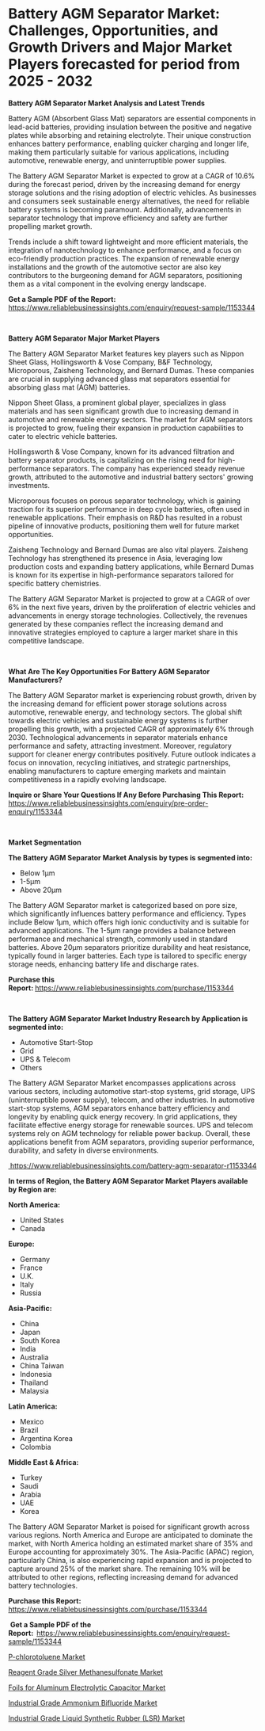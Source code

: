 <p><h1>Battery AGM Separator Market: Challenges, Opportunities, and Growth Drivers and Major Market Players forecasted for period from 2025 - 2032</h1></p><p><strong>Battery AGM Separator Market Analysis and Latest Trends</strong></p>
<p><p>Battery AGM (Absorbent Glass Mat) separators are essential components in lead-acid batteries, providing insulation between the positive and negative plates while absorbing and retaining electrolyte. Their unique construction enhances battery performance, enabling quicker charging and longer life, making them particularly suitable for various applications, including automotive, renewable energy, and uninterruptible power supplies.</p><p>The Battery AGM Separator Market is expected to grow at a CAGR of 10.6% during the forecast period, driven by the increasing demand for energy storage solutions and the rising adoption of electric vehicles. As businesses and consumers seek sustainable energy alternatives, the need for reliable battery systems is becoming paramount. Additionally, advancements in separator technology that improve efficiency and safety are further propelling market growth. </p><p>Trends include a shift toward lightweight and more efficient materials, the integration of nanotechnology to enhance performance, and a focus on eco-friendly production practices. The expansion of renewable energy installations and the growth of the automotive sector are also key contributors to the burgeoning demand for AGM separators, positioning them as a vital component in the evolving energy landscape.</p></p>
<p><strong>Get a Sample PDF of the Report:&nbsp;</strong> <a href="https://www.reliablebusinessinsights.com/enquiry/request-sample/1153344?utm_campaign=1847&utm_medium=2&utm_source=Github&utm_content=ia&utm_term=05022025&utm_id=battery-agm-separator">https://www.reliablebusinessinsights.com/enquiry/request-sample/1153344</a></p>
<p>&nbsp;</p>
<p><strong>Battery AGM Separator Major Market Players</strong></p>
<p><p>The Battery AGM Separator Market features key players such as Nippon Sheet Glass, Hollingsworth & Vose Company, B&F Technology, Microporous, Zaisheng Technology, and Bernard Dumas. These companies are crucial in supplying advanced glass mat separators essential for absorbing glass mat (AGM) batteries.</p><p>Nippon Sheet Glass, a prominent global player, specializes in glass materials and has seen significant growth due to increasing demand in automotive and renewable energy sectors. The market for AGM separators is projected to grow, fueling their expansion in production capabilities to cater to electric vehicle batteries.</p><p>Hollingsworth & Vose Company, known for its advanced filtration and battery separator products, is capitalizing on the rising need for high-performance separators. The company has experienced steady revenue growth, attributed to the automotive and industrial battery sectors' growing investments.</p><p>Microporous focuses on porous separator technology, which is gaining traction for its superior performance in deep cycle batteries, often used in renewable applications. Their emphasis on R&D has resulted in a robust pipeline of innovative products, positioning them well for future market opportunities.</p><p>Zaisheng Technology and Bernard Dumas are also vital players. Zaisheng Technology has strengthened its presence in Asia, leveraging low production costs and expanding battery applications, while Bernard Dumas is known for its expertise in high-performance separators tailored for specific battery chemistries.</p><p>The Battery AGM Separator Market is projected to grow at a CAGR of over 6% in the next five years, driven by the proliferation of electric vehicles and advancements in energy storage technologies. Collectively, the revenues generated by these companies reflect the increasing demand and innovative strategies employed to capture a larger market share in this competitive landscape.</p></p>
<p>&nbsp;</p>
<p><strong>What Are The Key Opportunities For Battery AGM Separator Manufacturers?</strong></p>
<p><p>The Battery AGM Separator market is experiencing robust growth, driven by the increasing demand for efficient power storage solutions across automotive, renewable energy, and technology sectors. The global shift towards electric vehicles and sustainable energy systems is further propelling this growth, with a projected CAGR of approximately 6% through 2030. Technological advancements in separator materials enhance performance and safety, attracting investment. Moreover, regulatory support for cleaner energy contributes positively. Future outlook indicates a focus on innovation, recycling initiatives, and strategic partnerships, enabling manufacturers to capture emerging markets and maintain competitiveness in a rapidly evolving landscape.</p></p>
<p><strong>Inquire or Share Your Questions If Any Before Purchasing This Report:</strong> <a href="https://www.reliablebusinessinsights.com/enquiry/pre-order-enquiry/1153344?utm_campaign=1847&utm_medium=2&utm_source=Github&utm_content=ia&utm_term=05022025&utm_id=battery-agm-separator">https://www.reliablebusinessinsights.com/enquiry/pre-order-enquiry/1153344</a></p>
<p>&nbsp;</p>
<p><strong>Market Segmentation</strong></p>
<p><strong>The Battery AGM Separator Market Analysis by types is segmented into:</strong></p>
<p><ul><li>Below 1μm</li><li>1-5μm</li><li>Above 20μm</li></ul></p>
<p><p>The Battery AGM Separator market is categorized based on pore size, which significantly influences battery performance and efficiency. Types include Below 1μm, which offers high ionic conductivity and is suitable for advanced applications. The 1-5μm range provides a balance between performance and mechanical strength, commonly used in standard batteries. Above 20μm separators prioritize durability and heat resistance, typically found in larger batteries. Each type is tailored to specific energy storage needs, enhancing battery life and discharge rates.</p></p>
<p><strong>Purchase this Report:&nbsp;</strong><a href="https://www.reliablebusinessinsights.com/purchase/1153344?utm_campaign=1847&utm_medium=2&utm_source=Github&utm_content=ia&utm_term=05022025&utm_id=battery-agm-separator">https://www.reliablebusinessinsights.com/purchase/1153344</a></p>
<p>&nbsp;</p>
<p><strong>The Battery AGM Separator Market Industry Research by Application is segmented into:</strong></p>
<p><ul><li>Automotive Start-Stop</li><li>Grid</li><li>UPS & Telecom</li><li>Others</li></ul></p>
<p><p>The Battery AGM Separator Market encompasses applications across various sectors, including automotive start-stop systems, grid storage, UPS (uninterruptible power supply), telecom, and other industries. In automotive start-stop systems, AGM separators enhance battery efficiency and longevity by enabling quick energy recovery. In grid applications, they facilitate effective energy storage for renewable sources. UPS and telecom systems rely on AGM technology for reliable power backup. Overall, these applications benefit from AGM separators, providing superior performance, durability, and safety in diverse environments.</p></p>
<p><a href="https://www.reliablebusinessinsights.com/battery-agm-separator-r1153344?utm_campaign=1847&utm_medium=2&utm_source=Github&utm_content=ia&utm_term=05022025&utm_id=battery-agm-separator">&nbsp;https://www.reliablebusinessinsights.com/battery-agm-separator-r1153344</a></p>
<p><strong>In terms of Region, the Battery AGM Separator Market Players available by Region are:</strong></p>
<p>
    <p> <strong> North America: </strong>
        <ul>
            <li>United States</li>
            <li>Canada</li>
        </ul>
        </p> 
    <p> <strong> Europe: </strong>
        <ul>
            <li>Germany</li>
            <li>France</li>
            <li>U.K.</li>
            <li>Italy</li>
            <li>Russia</li>
        </ul>
        </p> 
    <p> <strong> Asia-Pacific: </strong>
        <ul>
            <li>China</li>
            <li>Japan</li>
            <li>South Korea</li>
            <li>India</li>
            <li>Australia</li>
            <li>China Taiwan</li>
            <li>Indonesia</li>
            <li>Thailand</li>
            <li>Malaysia</li>
        </ul>
        </p> 
    <p> <strong> Latin America: </strong>
        <ul>
            <li>Mexico</li>
            <li>Brazil</li>
            <li>Argentina Korea</li>
            <li>Colombia</li>
        </ul>
        </p> 
    <p> <strong> Middle East & Africa: </strong>
        <ul>
            <li>Turkey</li>
            <li>Saudi</li>
            <li>Arabia</li>
            <li>UAE</li>
            <li>Korea</li>
        </ul>
    </p>
    </p>
<p><p>The Battery AGM Separator Market is poised for significant growth across various regions. North America and Europe are anticipated to dominate the market, with North America holding an estimated market share of 35% and Europe accounting for approximately 30%. The Asia-Pacific (APAC) region, particularly China, is also experiencing rapid expansion and is projected to capture around 25% of the market share. The remaining 10% will be attributed to other regions, reflecting increasing demand for advanced battery technologies.</p></p>
<p><strong>Purchase this Report: </strong><a href="https://www.reliablebusinessinsights.com/purchase/1153344?utm_campaign=1847&utm_medium=2&utm_source=Github&utm_content=ia&utm_term=05022025&utm_id=battery-agm-separator">https://www.reliablebusinessinsights.com/purchase/1153344</a></p>
<p>&nbsp;<strong>Get a Sample PDF of the Report:&nbsp;&nbsp;</strong><a href="https://www.reliablebusinessinsights.com/enquiry/request-sample/1153344?utm_campaign=1847&utm_medium=2&utm_source=Github&utm_content=ia&utm_term=05022025&utm_id=battery-agm-separator">https://www.reliablebusinessinsights.com/enquiry/request-sample/1153344</a></p>
<p><strong></strong></p>
<p><p><a href="https://github.com/kaqiewan/Market-Research-Report-List-1/blob/main/p-chlorotoluene-market.md?utm_campaign=1847&utm_medium=2&utm_source=Github&utm_content=ia&utm_term=05022025&utm_id=battery-agm-separator">P-chlorotoluene Market</a></p><p><a href="https://github.com/dingharhouma/Market-Research-Report-List-1/blob/main/reagent-grade-silver-methanesulfonate-market.md?utm_campaign=1847&utm_medium=2&utm_source=Github&utm_content=ia&utm_term=05022025&utm_id=battery-agm-separator">Reagent Grade Silver Methanesulfonate Market</a></p><p><a href="https://github.com/ezahdyre/Market-Research-Report-List-1/blob/main/foils-for-aluminum-electrolytic-capacitor-market.md?utm_campaign=1847&utm_medium=2&utm_source=Github&utm_content=ia&utm_term=05022025&utm_id=battery-agm-separator">Foils for Aluminum Electrolytic Capacitor Market</a></p><p><a href="https://github.com/verikaahova/Market-Research-Report-List-1/blob/main/industrial-grade-ammonium-bifluoride-market.md?utm_campaign=1847&utm_medium=2&utm_source=Github&utm_content=ia&utm_term=05022025&utm_id=battery-agm-separator">Industrial Grade Ammonium Bifluoride Market</a></p><p><a href="https://github.com/taxyevgwlle/Market-Research-Report-List-1/blob/main/industrial-grade-liquid-synthetic-rubber-lsr-market.md?utm_campaign=1847&utm_medium=2&utm_source=Github&utm_content=ia&utm_term=05022025&utm_id=battery-agm-separator">Industrial Grade Liquid Synthetic Rubber (LSR) Market</a></p></p>